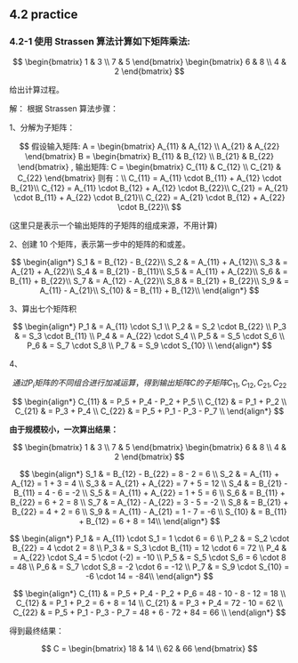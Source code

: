 ## 4.2 practice

### 4.2-1 使用 Strassen 算法计算如下矩阵乘法:

$$
\begin{bmatrix}
1 & 3 \\
7 & 5
\end{bmatrix}
\begin{bmatrix}
6 & 8 \\
4 & 2
\end{bmatrix}
$$

给出计算过程。

解：
根据 Strassen 算法步骤：

1、分解为子矩阵：

$$
假设输入矩阵: A =
\begin{bmatrix}
A_{11} & A_{12} \\
A_{21} & A_{22}
\end{bmatrix}
B =
\begin{bmatrix}
B_{11} & B_{12} \\
B_{21} & B_{22}
\end{bmatrix}
,
输出矩阵: C =
\begin{bmatrix}
C_{11} & C_{12} \\
C_{21} & C_{22}
\end{bmatrix}
则有：\\
C_{11} = A_{11} \cdot B_{11} +  A_{12} \cdot B_{21}\\
C_{12} = A_{11} \cdot B_{12} +  A_{12} \cdot B_{22}\\
C_{21} = A_{21} \cdot B_{11} +  A_{22} \cdot B_{21}\\
C_{22} = A_{21} \cdot B_{12} +  A_{22} \cdot B_{22}\\
$$

(这里只是表示一个输出矩阵的子矩阵的组成来源，不用计算)

2、创建 10 个矩阵，表示第一步中的矩阵的和或差。

$$
\begin{align*}
S_1 & = B_{12} - B_{22}\\
S_2 & = A_{11} + A_{12}\\
S_3 & = A_{21} + A_{22}\\
S_4 & = B_{21} - B_{11}\\
S_5 & = A_{11} + A_{22}\\
S_6 & = B_{11} + B_{22}\\
S_7 & = A_{12} - A_{22}\\
S_8 & = B_{21} + B_{22}\\
S_9 & = A_{11} - A_{21}\\
S_{10} & = B_{11} + B_{12}\\
\end{align*}
$$

3、算出七个矩阵积

$$
\begin{align*}
P_1 & = A_{11} \cdot S_1 \\
P_2 & = S_2 \cdot B_{22} \\
P_3 & = S_3 \cdot B_{11} \\
P_4 & = A_{22} \cdot S_4 \\
P_5 & = S_5 \cdot S_6 \\
P_6 & = S_7 \cdot S_8 \\
P_7 & = S_9 \cdot S_{10} \\
\end{align*}
$$

4、

$$
通过 P_{i} 矩阵的不同组合进行加减运算，得到输出矩阵 C 的子矩阵 C_{11},C_{12},C_{21},C_{22}
$$

$$
\begin{align*}
C_{11} & = P_5 + P_4 - P_2 + P_5 \\
C_{12} & = P_1 + P_2 \\
C_{21} & = P_3 + P_4 \\
C_{22} & = P_5 + P_1 - P_3 - P_7 \\
\end{align*}
$$

**由于规模较小，一次算出结果：**

$$
\begin{bmatrix}
1 & 3 \\
7 & 5
\end{bmatrix}
\begin{bmatrix}
6 & 8 \\
4 & 2
\end{bmatrix}
$$

$$
\begin{align*}
S_1 & = B_{12} - B_{22} = 8 - 2 = 6 \\
S_2 & = A_{11} + A_{12} = 1 + 3 = 4 \\
S_3 & = A_{21} + A_{22} = 7 + 5 = 12 \\
S_4 & = B_{21} - B_{11} = 4 - 6 = -2 \\
S_5 & = A_{11} + A_{22} = 1 + 5 = 6 \\
S_6 & = B_{11} + B_{22} = 6 + 2 = 8 \\
S_7 & = A_{12} - A_{22} = 3 - 5 = -2 \\
S_8 & = B_{21} + B_{22} = 4 + 2 = 6 \\
S_9 & = A_{11} - A_{21} = 1 - 7 = -6 \\
S_{10} & = B_{11} + B_{12} = 6 + 8 = 14\\
\end{align*}
$$

$$
\begin{align*}
P_1 & = A_{11} \cdot S_1 = 1 \cdot 6 = 6 \\
P_2 & = S_2 \cdot B_{22} = 4 \cdot 2 = 8 \\
P_3 & = S_3 \cdot B_{11} = 12 \cdot 6 = 72 \\
P_4 & = A_{22} \cdot S_4 = 5 \cdot (-2) = -10 \\
P_5 & = S_5 \cdot S_6 = 6 \cdot 8 = 48 \\
P_6 & = S_7 \cdot S_8 = -2 \cdot 6 = -12 \\
P_7 & = S_9 \cdot S_{10} = -6 \cdot 14 = -84\\
\end{align*}
$$

$$
\begin{align*}
C_{11} & = P_5 + P_4 - P_2 + P_6 = 48 - 10 - 8 - 12 = 18 \\
C_{12} & = P_1 + P_2 = 6 + 8 = 14 \\
C_{21} & = P_3 + P_4 = 72 - 10 = 62 \\
C_{22} & = P_5 + P_1 - P_3 - P_7 = 48 + 6 - 72 + 84 = 66 \\
\end{align*}
$$

得到最终结果：

$$
C =
\begin{bmatrix}
18 & 14 \\
62 & 66
\end{bmatrix}
$$
